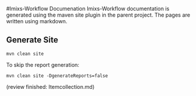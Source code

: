 #Imixs-Workflow Documenation
Imixs-Workflow documentation is generated using the maven site plugin in the parent project.
The pages are written using markdown. 

## Generate Site

    mvn clean site 


To skip the report generation:

    mvn clean site -DgenerateReports=false



(review finished: Itemcollection.md)